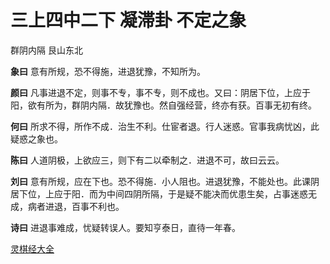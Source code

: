 # 三上四中二下 凝滞卦 不定之象

群阴内隔 艮山东北

**象曰** 意有所规，恐不得施，进退犹豫，不知所为。

**颜曰** 凡事进退不定，则事不专，事不专，则不成也。又曰：阴居下位，上应于阳，欲有所为，群阴内隔．故犹豫也。然自强经营，终亦有获。百事无初有终。

**何曰** 所求不得，所作不成．治生不利。仕宦者退。行人迷惑。官事我病忧凶，此疑惑之象也。

**陈曰** 人道阴极，上欲应三，则下有二以牵制之．进退不可，故曰云云。

**刘曰** 意有所规，应在下也。恐不得施．小人阻也。进退犹豫，不能处也。此课阴居下位，上应于阳．而为中间四阴所隔，于是疑不能决而优患生矣，占事迷惑无成，病者进退，百事不利也。

**诗曰** 进退事难成，忧疑转误人。要知亨泰日，直待一年春。

[灵棋经大全](README.md)
